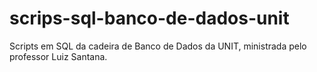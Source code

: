 # scrips-sql-banco-de-dados-unit
 Scripts em SQL da cadeira de Banco de Dados da UNIT, ministrada pelo professor Luiz Santana.

